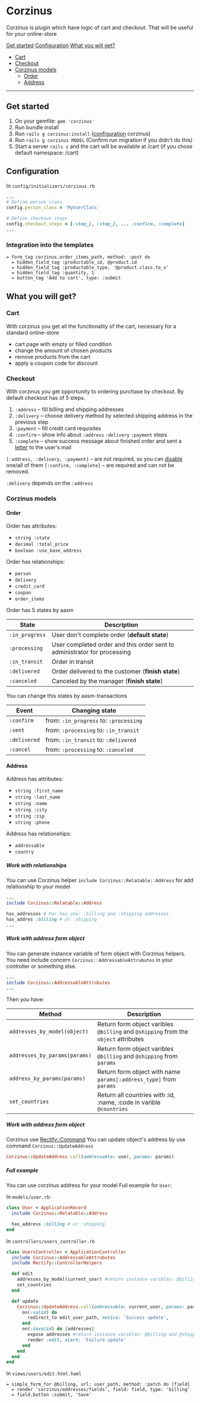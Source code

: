# Corzinus
Corzinus is plugin which have logic of cart and checkout. That will be useful for your online-store

[Get started](#get-started)
[Configuration](#configuration)
[What you will get?](#what-you-will-get?)
  - [Cart](#cart)
  - [Checkout](#checkout)
  - [Corzinus models](#corzinus-components)
    - [Order](#order)
    - [Address](#address)

---

## Get started

1. On your gemfile: `gem 'corzinus'`
2. Run bundle install
3. Run `rails g corzinus:install` ([configuration](#configuration) corzinus)
4. Run `rails g corzinus MODEL` (Confirm run migration if you didn't do this)
5. Start a server `rails s` and the cart will be available at /cart (if you chose default namespace: /cart)

## Configuration
In `config/initializers/corzinus.rb`
```ruby
...
# Define person class
config.person_class = 'MyUserClass'

# Define checkout steps
config.checkout_steps = [:step_1, :step_2, ... :confirm, :complete]
...
```
### Integration into the templates
```
= form_tag corzinus.order_items_path, method: :post do
  = hidden_field_tag :productable_id, @product.id
  = hidden_field_tag :productable_type, '@product.class.to_s'
  = hidden_field_tag :quantity, 1
  = button_tag 'Add to cart', type: :submit
```

## What you will get?

### Cart

With corzinus you get all the functionality of the cart, necessary for a standard online-store

 - cart page with empty or filled condition
 - change the amount of chosen products
 - remove products from the cart
 - apply a coupon code for discount

### Checkout

With corzinus you get opportunity to ordering purchase by checkout. By default checkout has of 5 steps.

 1. `:address` – fill billing and shipping addresses
 2. `:delivery` – choose delivery method by selected shipping address in the previous step
 3. `:payment` – fill credit card requisites
 4. `:confirm` – show info about `:address` `:delivery` `:payment` steps
 5. `:complete` – show success message about finished order and sent a [letter](#order-letter) to the user's mail

`[:address, :delivery, :payment]` – are not required, so you can [disable](#disable-step) one/all of them
`[:confirm, :complete]` – are required and can not be removed.

`:delivery` depends on the `:address`


### Corzinus models

#### Order

Order has attributes:
- `string :state`
- `decimal :total_price`
- `boolean :use_base_address`

Order has relationships:
- `person`
- `delivery`
- `credit_card`
- `coupon`
- `order_items`

Order has 5 states by aasm

| State          | Description                                
| -------------- | -------------------------------------------
| `:in_progress` | User don't complete order (**default state**)
| `:processing`  | User completed order and this order sent to administrator for processing
| `:in_transit`  | Order in transit
| `:delivered`   | Order delivered to the customer (**finish state**)
| `:canceled`    | Canceled by the manager (**finish state**)

You can change this states by aasm-transactions

| Event          | Changing state                                
| -------------- | -------------------------------------------
| `:confirm`     | from: `:in_progress` to: `:processing`
| `:sent`        | from: `:processing` to: `:in_transit`
| `:delivered`   | from: `:in_transit` to: `:delivered`
| `:cancel`      | from: `:processing` to: `:canceled`

#### Address
Address has attributes:
- `string :first_name`
- `string :last_name`
- `string :name`
- `string :city`
- `string :zip`
- `string :phone`

Address has relationships:
- `addressable`
- `country`

##### Work with relationships
You can use Corzinus helper `include Corzinus::Relatable::Address` for add relationship to your model
```ruby
...
include Corzinus::Relatable::Address

has_addresses # For has_one: :billing and :shipping addresses
has_addres :billing # or :shipping
...
```

##### Work with address form object
You can generate instance variable of form object with Corzinus helpers.
You need include concern `Corzinus::AddressableAttrubutes` in your controller or something else.
```ruby
...
include Corzinus::AddressableAttrubutes
...
```
Then you have:

| Method                         | Description                                
| ------------------------------ | -------------------------------------------
| `addresses_by_model(object)`   | Return form object varibles `@billing` and `@shipping` from the `object` attributes
| `addresses_by_params(params)`  | Return form object varibles `@billing` and `@shipping` from `params`
| `address_by_params(params)`    | Return form object with name `params[:address_type]` from `params`
| `set_countries`                | Return all countries with :id, :name, :code in varible `@countries`

##### Work with address form object
Corzinus use [Rectify::Command](https://github.com/andypike/rectify#commands)
You can update object's address by use command `Corzinus::UpdateAddress`
```ruby
Corzinus::UpdateAddress.call(addressable: user, params: params)
```

##### Full example
You can use corzinus address for your model
Full example for `User`:

In `models/user.rb`:
```ruby
class User < ApplicationRecord
  include Corzinus::Relatable::Address

  has_address :billing # or :shipping
end
```

In `controllers/users_controller.rb`
```ruby
class UsersController < ApplicationController
  include Corzinus::AddressableAttrubutes
  include Rectify::ControllerHelpers

  def edit
    addresses_by_model(current_user) #return instance varibles: @billing and @shipping form objects
    set_countries
  end

  def update
    Corzinus::UpdateAddress.call(addressable: current_user, params: params) do
      on(:valid) do
        redirect_to edit_user_path, notice: 'Success update',
      end
      on(:invalid) do |addresses|
        expose addresses #return instance varibles: @billing and @shipping form objects
        render :edit, alert: 'Failure update'
      end
    end
  end
end
```

In `views/users/edit.html.haml`
```
= simple_form_for @billing, url: user_path, method: :patch do |field|
  = render 'corzinus/addresses/fields', field: field, type: 'billing'
  = field.button :submit, 'Save'
```
